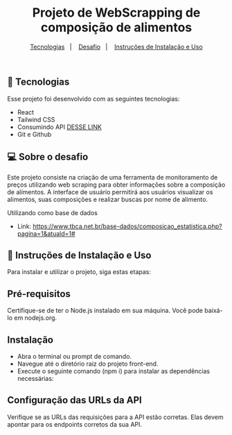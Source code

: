 <h1 align="center"> Projeto de WebScrapping de composição de alimentos </h1>

<p align="center">
  <a href="#-tecnologias">Tecnologias</a>&nbsp;&nbsp;&nbsp;|&nbsp;&nbsp;&nbsp;
  <a href="#-projeto">Desafio</a>&nbsp;&nbsp;&nbsp;|&nbsp;&nbsp;&nbsp;
  <a href="#-layout">Instruções de Instalação e Uso</a>
</p>

<br/>

## 🚀 Tecnologias

Esse projeto foi desenvolvido com as seguintes tecnologias:

- React
- Tailwind CSS
- Consumindo API [DESSE LINK](https://github.com/RenanBonani/FoodComposition)
- Git e Github

## 💻 Sobre o desafio

Este projeto consiste na criação de uma ferramenta de monitoramento de preços utilizando web scraping para obter informações sobre a composição de alimentos. A interface de usuário permitirá aos usuários visualizar os alimentos, suas composições e realizar buscas por nome de alimento.

Utilizando como base de dados

- Link: https://www.tbca.net.br/base-dados/composicao_estatistica.php?pagina=1&atuald=1#

## 🔖 Instruções de Instalação e Uso

Para instalar e utilizar o projeto, siga estas etapas:
<br/>

<h2>Pré-requisitos</h2>
Certifique-se de ter o Node.js instalado em sua máquina. Você pode baixá-lo em nodejs.org.

<h2>Instalação</h2>

- Abra o terminal ou prompt de comando.
- Navegue até o diretório raiz do projeto front-end.
- Execute o seguinte comando (npm i) para instalar as dependências necessárias:

<h2>Configuração das URLs da API</h2>
Verifique se as URLs das requisições para a API estão corretas. Elas devem apontar para os endpoints corretos da sua API.
